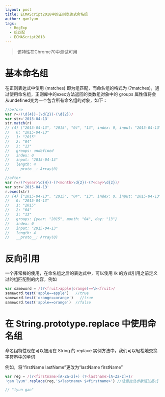 ```yaml
---
layout: post
title: ECMAScript2018中的正则表达式命名组
author: ganlyun
tags: 
  - RegExp
  - 组匹配
  - ECMAScript2018
---
```


> 该特性在Chrome70中测试可用

# 基本命名组

在正则表达式中使用 (matches) 即为组匹配，而命名组的格式为 (?<groupname>matches)，通过使用命名组，正则库中的exec方法返回的类数组对象中的 groups 属性值将会从undefined变为一个包含所有命名组的对象，如下：

```js
//before
var r=/(\d{4})-(\d{2})-(\d{2})/
var str='2015-04-13'
str.match(r)
// (4) ["2015-04-13", "2015", "04", "13", index: 0, input: "2015-04-13", groups: undefined]
//   0: "2015-04-13"
//   1: "2015"
//   2: "04"
//   3: "13"
//   groups: undefined
//   index: 0
//   input: "2015-04-13"
//   length: 4
//   __proto__: Array(0)

//after
var r=/(?<year>\d{4})-(?<month>\d{2})-(?<day>\d{2})/
var str='2015-04-13'
r.exec(str)
// (4) ["2015-04-13", "2015", "04", "13", index: 0, input: "2015-04-13", groups: {…}]
//   0: "2015-04-13"
//   1: "2015"
//   2: "04"
//   3: "13"
//   groups: {year: "2015", month: "04", day: "13"}
//   index: 0
//   input: "2015-04-13"
//   length: 4
//   __proto__: Array(0)
```

# 反向引用

一个非常棒的使用，在命名组之后的表达式中，可以使用 \k<groupname> 的方式引用之前定义过的组匹配到的内容，例如

```js
var sameword = /(?<fruit>apple|orange)==\k<fruit>/
sameword.test('apple==apple')   //true
sameword.test('orange==orange')   //true
sameword.test('apple==orange')  //false
```

# 在 String.prototype.replace 中使用命名组

命名组特性现在可以被用在 String 的 replace 实例方法中，我们可以轻松地交换字符串中的单词

例如，将“firstName lastName”更改为“lastName firstName”

```js
var reg = /(?<firstname>[A-Za-z]+) (?<lastname>[A-Za-z]+)/
'gan lyun'.replace(reg,'$<lastname> $<firstname>') //注意此处参数语法格式

// "lyun gan"
```